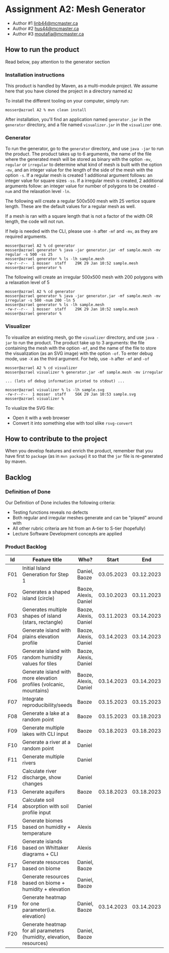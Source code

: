 # Assignment A2: Mesh Generator
  - Author #1 linb44@mcmaster.ca
  - Author #2 hus44@mcmaster.ca
  - Author #3 moutafia@mcmaster.ca

## How to run the product

Read below, pay attention to the generator section

### Installation instructions

This product is handled by Maven, as a multi-module project. We assume here that you have cloned the project in a directory named `A2`

To install the different tooling on your computer, simply run:

```
mosser@azrael A2 % mvn clean install
```

After installation, you'll find an application named `generator.jar` in the `generator` directory, and a file named `visualizer.jar` in the `visualizer` one. 

### Generator

To run the generator, go to the `generator` directory, and use `java -jar` to run the product. The product takes up to 6 arguments, the name of the file where the generated mesh will be stored as binary with the option `-mv`, `regular` or `irregular` to determine what kind of mesh is built with the option `-mv`, and an integer value for the length of the side of the mesh with the option `-s`. If a regular mesh is created 1 additional argument follows: an integer value for square sizes `-ss`. If a irregular mesh is created, 2 additional arguments follow: an integer value for number of polygons to be created `-num` and the relaxation level `-ln`.

The following will create a regular 500x500 mesh with 25 vertice square length. These are the default values for a regular mesh as well. 

If a mesh is ran with a square length that is not a factor of the width OR length, the code will not run.

If help is needed with the CLI, please use `-h` after `-mf` and `-mv`, as they are required arguments.

```
mosser@azrael A2 % cd generator 
mosser@azrael generator % java -jar generator.jar -mf sample.mesh -mv regular -s 500 -ss 25
mosser@azrael generator % ls -lh sample.mesh
-rw-r--r--  1 mosser  staff    29K 29 Jan 10:52 sample.mesh
mosser@azrael generator % 
```

The following will create an irregular 500x500 mesh with 200 polygons with a relaxation level of 5
```
mosser@azrael A2 % cd generator 
mosser@azrael generator % java -jar generator.jar -mf sample.mesh -mv irregular -s 500 -num 200 -ln 5
mosser@azrael generator % ls -lh sample.mesh
-rw-r--r--  1 mosser  staff    29K 29 Jan 10:52 sample.mesh
mosser@azrael generator % 
```

### Visualizer

To visualize an existing mesh, go the `visualizer` directory, and use `java -jar` to run the product. The product take up to 3 arguments: the file containing the mesh with the option `-mf`, and the name of the file to store the visualization (as an SVG image) with the option `-of`.
To enter debug mode, use `-X` as the third argument.
For help, use `-h` after `-mf` and `-of`

```
mosser@azrael A2 % cd visualizer 
mosser@azrael visualizer % generator.jar -mf sample.mesh -mv irregular

... (lots of debug information printed to stdout) ...

mosser@azrael visualizer % ls -lh sample.svg
-rw-r--r--  1 mosser  staff    56K 29 Jan 10:53 sample.svg
mosser@azrael visualizer %
```
To viualize the SVG file:

  - Open it with a web browser
  - Convert it into something else with tool slike `rsvg-convert`

## How to contribute to the project

When you develop features and enrich the product, remember that you have first to `package` (as in `mvn package`) it so that the `jar` file is re-generated by maven.

## Backlog

### Definition of Done
Our Definition of Done includes the following criteria:
- Testing functions reveals no defects
- Both regular and irregular meshes generate and can be "played" around with
- All other rubric criteria are hit from an A-tier to S-tier (hopefully)
- Lecture Software Development concepts are applied

### Product Backlog

| Id  | Feature title                                                        | Who?                  | Start      | End        | Status |
|:---:|----------------------------------------------------------------------|-----------------------|------------|------------|--------|
| F01 | Initial Island Generation for Step 1                                 | Daniel, Baoze         | 03.05.2023 | 03.12.2023 | D      |
| F02 | Generates a shaped island (circle)                                   | Baoze, Alexis, Daniel | 03.10.2023 | 03.11.2023 | D      |
| F03 | Generates multiple shapes of island (stars, rectangle)               | Baoze, Alexis, Daniel | 03.11.2023 | 03.14.2023 | D      |
| F04 | Generate island with plains elevation profile                        | Baoze, Alexis, Daniel | 03.14.2023 | 03.14.2023 | D      |
| F05 | Generate island with random humidity values for tiles                | Baoze, Alexis, Daniel |            |            | P      |
| F06 | Generate island with more elevation profiles (volcanic, mountains)   | Baoze, Alexis, Daniel | 03.14.2023 | 03.14.2023 | D      |
| F07 | Integrate reproducibility/seeds                                      | Baoze                 | 03.15.2023 | 03.15.2023 | D      |
| F08 | Generate a lake at a random point                                    | Baoze                 | 03.15.2023 | 03.18.2023 | D      |
| F09 | Generate multiple lakes with CLI input                               | Baoze                 | 03.18.2023 | 03.18.2023 | D      |
| F10 | Generate a river at a random point                                   | Daniel                |            |            | P      |
| F11 | Generate multiple rivers                                             | Daniel                |            |            | B(F10) |
| F12 | Calculate river discharge, show changes                              | Daniel                |            |            | B(F11) |
| F13 | Generate aquifers                                                    | Baoze                 | 03.18.2023 | 03.18.2023 | D      |
| F14 | Calculate soil absorption with soil profile input                    | Daniel                |            |            | B(F    |
| F15 | Generate biomes based on humidity + temperature                      | Alexis                |            |            | P      |
| F16 | Generate islands based on Whittaker diagrams + CLI                   | Alexis                |            |            | P      |
| F17 | Generate resources based on biome                                    | Daniel, Baoze         |            |            | P      |
| F18 | Generate resources based on biome + humidity + elevation             | Daniel, Baoze         |            |            | P      |
| F19 | Generate heatmap for one parameter(i.e. elevation)                   | Daniel, Baoze         | 03.14.2023 | 03.14.2023 | D      |
| F20 | Generate heatmap for all parameters (humidity, elevation, resources) | Daniel, Baoze         |            |            | P      |






